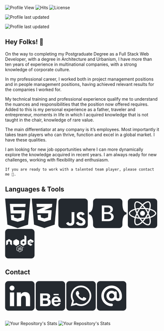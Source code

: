 
![Profile View](https://komarev.com/ghpvc/?username=Ftarganski&color=brightgreen&style=flat) ![Hits](https://hits.seeyoufarm.com/api/count/incr/badge.svg?url=https%3A%2F%2Fgithub.com%2Fftarganski1212%2Fhit-counter) ![License](https://img.shields.io/github/license/Ftarganski/github-profile-views-counter.svg?style=flat&color=brightgreen)

![Profile last updated](https://img.shields.io/github/last-commit/ftarganski/ftarganski/master?label=Last%20Updated&style=flat)

![Profile last updated](https://img.shields.io/github/last-commit/samujjwaal/samujjwaal/master?label=Last%20updated&style=flat)


## Hey Folks! 👋                                

On the way to completing my Postgraduate Degree as a Full Stack Web Developer, with a degree in Architecture and Urbanism, I have more than ten years of experience in multinational companies, with a strong knowledge of corporate culture.

In my professional career, I worked both in project management positions and in people management positions, having achieved relevant results for the companies I worked for.

My technical training and professional experience qualify me to understand the nuances and responsibilities that the position now offered requires. Added to this is my personal experience as a father, traveler and entrepreneur, moments in life in which I acquired knowledge that is not taught in the chair, knowledge of rare value.

The main differentiator at any company is it’s employees. Most importantly it takes team players who can thrive, function and excel in a global market. I have these qualities.

I am looking for new job opportunities where I can more dynamically explore the knowledge acquired in recent years. I am always ready for new challenges, working with flexibility and enthusiasm.

```
If you are ready to work with a talented team player, please contact me 💬.
```

## Languages & Tools
![](html.svg)
![](css.svg)
![](javascript.svg)
![](bootstrap.svg)
![](react.svg)
![](node.svg)

## Contact
[![](linkedin2.svg)](https://www.linkedin.com/in/targanski) [![](behance2.svg)](https://www.behance.net/ftarganski) [![](whatsapp2.svg)](https://api.whatsapp.com/send?phone=5548988222992) [![](email2.svg)](mailto:francis@targanski.com)

##
![Your Repository's Stats](https://github-readme-stats.vercel.app/api?username=Ftarganski&show_icons=true&theme=react&include_all_commits=true&count_private=true&hide=issues) ![Your Repository's Stats](https://github-readme-stats.vercel.app/api/top-langs/?username=Ftarganski&layout=compact&langs_count=6&theme=react)


<!--
Here are some ideas to get you started:
- 🔭 I’m currently working on ...
- 🌱 I’m currently learning ...
- 👯 I’m looking to collaborate on ...
- 🤔 I’m looking for help with ...
- 💬 Ask me about ...
- 📫 How to reach me: ...
- 😄 Pronouns: ...
- ⚡ Fun fact: ...

Ideias:
![teste](https://github-profile-summary-cards.vercel.app/api/cards/profile-details?username=ftarganski)
![Issues](https://img.shields.io/github/issues-pr/ftarganski/github-readme-stats?color=0088ff)
![Issues](https://img.shields.io/github/issues/ftarganski/github-readme-stats?color=0088ff)
![Codecov](https://codecov.io/gh/ftarganski/github-readme-stats/branch/master/graph/badge.svg)

 -->
